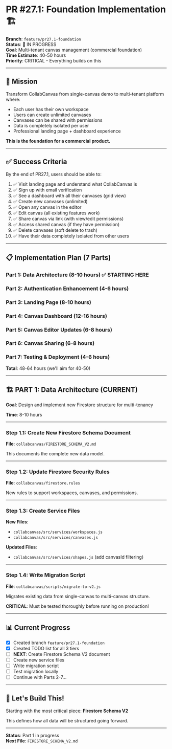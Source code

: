 # PR #27.1: Foundation Implementation 🏗️

**Branch**: `feature/pr27.1-foundation`  
**Status**: 🚀 IN PROGRESS  
**Goal**: Multi-tenant canvas management (commercial foundation)  
**Time Estimate**: 40-50 hours  
**Priority**: CRITICAL - Everything builds on this

---

## 🎯 Mission

Transform CollabCanvas from single-canvas demo to multi-tenant platform where:
- Each user has their own workspace
- Users can create unlimited canvases
- Canvases can be shared with permissions
- Data is completely isolated per user
- Professional landing page + dashboard experience

**This is the foundation for a commercial product.**

---

## ✅ Success Criteria

By the end of PR27.1, users should be able to:

1. ✅ Visit landing page and understand what CollabCanvas is
2. ✅ Sign up with email verification
3. ✅ See a dashboard with all their canvases (grid view)
4. ✅ Create new canvases (unlimited)
5. ✅ Open any canvas in the editor
6. ✅ Edit canvas (all existing features work)
7. ✅ Share canvas via link (with view/edit permissions)
8. ✅ Access shared canvas (if they have permission)
9. ✅ Delete canvases (soft delete to trash)
10. ✅ Have their data completely isolated from other users

---

## 📋 Implementation Plan (7 Parts)

### Part 1: Data Architecture (8-10 hours) ✅ STARTING HERE
### Part 2: Authentication Enhancement (4-6 hours)
### Part 3: Landing Page (8-10 hours)
### Part 4: Canvas Dashboard (12-16 hours)
### Part 5: Canvas Editor Updates (6-8 hours)
### Part 6: Canvas Sharing (6-8 hours)
### Part 7: Testing & Deployment (4-6 hours)

**Total**: 48-64 hours (we'll aim for 40-50)

---

## 🏗️ PART 1: Data Architecture (CURRENT)

**Goal**: Design and implement new Firestore structure for multi-tenancy

**Time**: 8-10 hours

---

### Step 1.1: Create New Firestore Schema Document

**File**: `collabcanvas/FIRESTORE_SCHEMA_V2.md`

This documents the complete new data model.

---

### Step 1.2: Update Firestore Security Rules

**File**: `collabcanvas/firestore.rules`

New rules to support workspaces, canvases, and permissions.

---

### Step 1.3: Create Service Files

**New Files**:
- `collabcanvas/src/services/workspaces.js`
- `collabcanvas/src/services/canvases.js`

**Updated Files**:
- `collabcanvas/src/services/shapes.js` (add canvasId filtering)

---

### Step 1.4: Write Migration Script

**File**: `collabcanvas/scripts/migrate-to-v2.js`

Migrates existing data from single-canvas to multi-canvas structure.

**CRITICAL**: Must be tested thoroughly before running on production!

---

## 📊 Current Progress

- [x] Created branch `feature/pr27.1-foundation`
- [x] Created TODO list for all 3 tiers
- [ ] **NEXT**: Create Firestore Schema V2 document
- [ ] Create new service files
- [ ] Write migration script
- [ ] Test migration locally
- [ ] Continue with Parts 2-7...

---

## 🚀 Let's Build This!

Starting with the most critical piece: **Firestore Schema V2**

This defines how all data will be structured going forward.

---

**Status**: Part 1 in progress  
**Next File**: `FIRESTORE_SCHEMA_V2.md`

